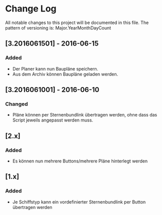 # Change Log
All notable changes to this project will be documented in this file.
The pattern of versioning is: Major.YearMonthDayCount

## [3.2016061501] - 2016-06-15
### Added
- Der Planer kann nun Baupläne speichern.
- Aus dem Archiv können Baupläne geladen werden.

## [3.2016061001] - 2016-06-10
### Changed
- Pläne können per Sternenbundlink übertragen werden, ohne dass das Script jeweils angepasst werden muss.

## [2.x]
### Added
- Es können nun mehrere Buttons/mehrere Pläne hinterlegt werden

## [1.x]
### Added
- Je Schiffstyp kann ein vordefinierter Sternenbundlink per Button übertragen werden
